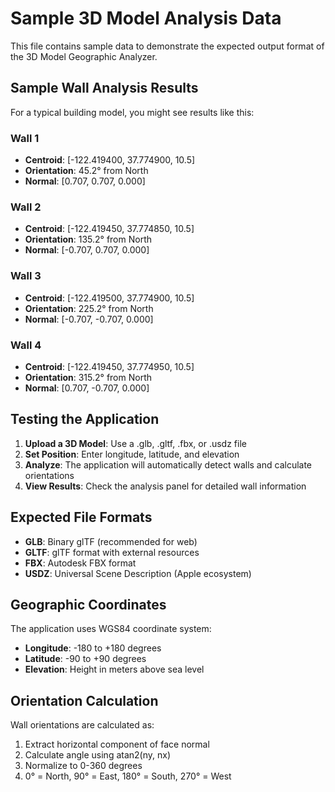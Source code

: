 # Sample 3D Model Analysis Data

This file contains sample data to demonstrate the expected output format of the 3D Model Geographic Analyzer.

## Sample Wall Analysis Results

For a typical building model, you might see results like this:

### Wall 1
- **Centroid**: [-122.419400, 37.774900, 10.5]
- **Orientation**: 45.2° from North
- **Normal**: [0.707, 0.707, 0.000]

### Wall 2
- **Centroid**: [-122.419450, 37.774850, 10.5]
- **Orientation**: 135.2° from North
- **Normal**: [-0.707, 0.707, 0.000]

### Wall 3
- **Centroid**: [-122.419500, 37.774900, 10.5]
- **Orientation**: 225.2° from North
- **Normal**: [-0.707, -0.707, 0.000]

### Wall 4
- **Centroid**: [-122.419450, 37.774950, 10.5]
- **Orientation**: 315.2° from North
- **Normal**: [0.707, -0.707, 0.000]

## Testing the Application

1. **Upload a 3D Model**: Use a .glb, .gltf, .fbx, or .usdz file
2. **Set Position**: Enter longitude, latitude, and elevation
3. **Analyze**: The application will automatically detect walls and calculate orientations
4. **View Results**: Check the analysis panel for detailed wall information

## Expected File Formats

- **GLB**: Binary glTF (recommended for web)
- **GLTF**: glTF format with external resources
- **FBX**: Autodesk FBX format
- **USDZ**: Universal Scene Description (Apple ecosystem)

## Geographic Coordinates

The application uses WGS84 coordinate system:
- **Longitude**: -180 to +180 degrees
- **Latitude**: -90 to +90 degrees
- **Elevation**: Height in meters above sea level

## Orientation Calculation

Wall orientations are calculated as:
1. Extract horizontal component of face normal
2. Calculate angle using atan2(ny, nx)
3. Normalize to 0-360 degrees
4. 0° = North, 90° = East, 180° = South, 270° = West 